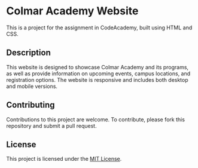 # Colmar Academy Website

This is a project for the assignment in CodeAcademy, built using HTML and CSS.

## Description
This website is designed to showcase Colmar Academy and its programs, as well as provide information on upcoming events, campus locations, and registration options. The website is responsive and includes both desktop and mobile versions.

## Contributing
Contributions to this project are welcome. To contribute, please fork this repository and submit a pull request.

## License
This project is licensed under the [MIT License](https://opensource.org/licenses/MIT).
